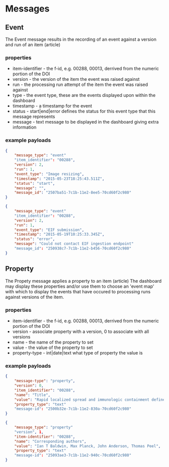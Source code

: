 # Messages

## Event

The Event message results in the recording of an event against a version and run of an item (article)

### properties

- item-identifier - the f-id, e.g. 00288, 00013, derrived from the numeric portion of the DOI
- version - the version of the item the event was raised against
- run - the processing run attempt of the item the event was raised against
- type - the event type, these are the events displayed upon within the dashboard
- timestamp - a timestamp for the event
- status - start|end|error defines the status for this event type that this message represents
- message - text message to be displayed in the dashboard giving extra information

### example payloads

```json
{
	"message_type": "event"
	"item_identifier": "00288",
	"version": 2,
	"run": 1,
	"event_type": "Image resizing",
	"timestamp": "2015-05-23T18:25:43.511Z",
	"status": "start",
	"message": "",
	"message_id": "2507ba51-7c1b-11e2-8ee5-70cd60f2c980"
}
```
 
```json
{
	"message_type": "event"
	"item_identifier": "00288",
	"version": 2,
	"run": 1,
	"event_type": "EIF submission",
	"timestamp": "2015-05-19T10:25:33.345Z",
	"status": "error",
	"message": "Could not contact EIF ingestion endpoint"
	"message_id": "250938c7-7c1b-11e2-b456-70cd60f2c980"
}
```
## Property

The Propety message applies a property to an item (article)
The dashboard may display these properties and/or use them to choose an 'event map' with which to display the events that have occured to processing runs against versions of the item.

### properties

- item-identifier - the f-id, e.g. 00288, 00013, derrived from the numeric portion of the DOI
- version - associate property with a version, 0 to associate with all versions
- name - the name of the property to set
- value - the value of the property to set
- property-type - int|date|text what type of property the value is

### example payloads

```json
{
	"message-type": "property",
	"version": 0,
	"item_identifier": "00288",
	"name": "Title",
	"value": "Rapid localized spread and immunologic containment define Herpes simplex virus-2 reactivation in the human genital tract",
	"property_type": "text"
	"message-id": "2500b32e-7c1b-11e2-830a-70cd60f2c980"
}
```

```json
{
	"message_type": "property"
	"version", 1,
	"item-identifier": "00288",
	"name": "Corresponding authors",
	"value": "Ian T Baldwin, Max Planck, John Anderson, Thomas Peel",
	"property_type": "text"
	"message-id": "25093ae3-7c1b-11e2-940c-70cd60f2c980"
}
```